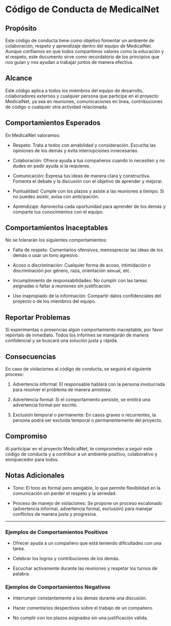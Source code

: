 
# Código de Conducta de MedicalNet
## Propósito
Este código de conducta tiene como objetivo fomentar un ambiente de colaboración, respeto y aprendizaje dentro del equipo de MedicalNet. Aunque confiamos en que todos compartimos valores como la educación y el respeto, este documento sirve como recordatorio de los principios que nos guían y nos ayudan a trabajar juntos de manera efectiva.

## Alcance
Este código aplica a todos los miembros del equipo de desarrollo, colaboradores externos y cualquier persona que participe en el proyecto MedicalNet, ya sea en reuniones, comunicaciones en línea, contribuciones de código o cualquier otra actividad relacionada.

## Comportamientos Esperados
En MedicalNet valoramos:

- Respeto: Trata a todos con amabilidad y consideración. Escucha las opiniones de los demás y evita interrupciones innecesarias.

- Colaboración: Ofrece ayuda a tus compañeros cuando lo necesiten y no dudes en pedir ayuda si la requieres.

- Comunicación: Expresa tus ideas de manera clara y constructiva. Fomenta el debate y la discusión con el objetivo de aprender y mejorar.

- Puntualidad: Cumple con los plazos y asiste a las reuniones a tiempo. Si no puedes asistir, avisa con anticipación.

- Aprendizaje: Aprovecha cada oportunidad para aprender de los demás y comparte tus conocimientos con el equipo.

## Comportamientos Inaceptables
No se tolerarán los siguientes comportamientos:

- Falta de respeto: Comentarios ofensivos, menospreciar las ideas de los demás o usar un tono agresivo.

- Acoso o discriminación: Cualquier forma de acoso, intimidación o discriminación por género, raza, orientación sexual, etc.

- Incumplimiento de responsabilidades: No cumplir con las tareas asignadas o faltar a reuniones sin justificación.

- Uso inapropiado de la información: Compartir datos confidenciales del proyecto o de los miembros del equipo.

## Reportar Problemas
Si experimentas o presencias algún comportamiento inaceptable, por favor repórtalo de inmediato. Todos los informes se manejarán de manera confidencial y se buscará una solución justa y rápida.

## Consecuencias
En caso de violaciones al código de conducta, se seguirá el siguiente proceso:

1. Advertencia informal: El responsable hablará con la persona involucrada para resolver el problema de manera amistosa.

2. Advertencia formal: Si el comportamiento persiste, se emitirá una advertencia formal por escrito.

3. Exclusión temporal o permanente: En casos graves o recurrentes, la persona podrá ser excluida temporal o permanentemente del proyecto.

## Compromiso
Al participar en el proyecto MedicalNet, te comprometes a seguir este código de conducta y a contribuir a un ambiente positivo, colaborativo y enriquecedor para todos.

## Notas Adicionales
- Tono: El tono es formal pero amigable, lo que permite flexibilidad en la comunicación sin perder el respeto y la seriedad.

- Proceso de manejo de violaciones: Se propone un proceso escalonado (advertencia informal, advertencia formal, exclusión) para manejar conflictos de manera justa y progresiva.

---

### Ejemplos de Comportamientos Positivos
- Ofrecer ayuda a un compañero que está teniendo dificultades con una tarea.

- Celebrar los logros y contribuciones de los demás.

- Escuchar activamente durante las reuniones y respetar los turnos de palabra.

### Ejemplos de Comportamientos Negativos
- Interrumpir constantemente a los demás durante una discusión.

- Hacer comentarios despectivos sobre el trabajo de un compañero.

- No cumplir con los plazos asignados sin una justificación válida.
